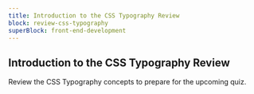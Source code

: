 ```yaml
---
title: Introduction to the CSS Typography Review
block: review-css-typography
superBlock: front-end-development
---
```


## Introduction to the CSS Typography Review

Review the CSS Typography concepts to prepare for the upcoming quiz.
